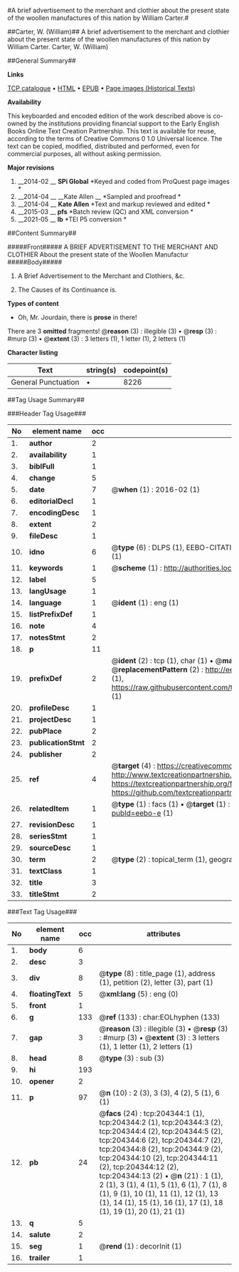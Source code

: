 #A brief advertisement to the merchant and clothier about the present state of the woollen manufactures of this nation by William Carter.#

##Carter, W. (William)##
A brief advertisement to the merchant and clothier about the present state of the woollen manufactures of this nation by William Carter.
Carter, W. (William)

##General Summary##

**Links**

[TCP catalogue](http://www.ota.ox.ac.uk/tcp/)  • 
[HTML](http://tei.it.ox.ac.uk/tcp/Texts-HTML/free/B18/B18516.html)  • 
[EPUB](http://tei.it.ox.ac.uk/tcp/Texts-EPUB/free/B18/B18516.epub) • 
[Page images (Historical Texts)](https://historicaltexts.jisc.ac.uk/eebo-8882339e)

**Availability**

This keyboarded and encoded edition of the work described above is co-owned by the
    institutions providing financial support to the Early English Books Online Text Creation
    Partnership. This text is available for reuse, according to the terms of  Creative Commons 0 1.0 Universal
    licence. The text can be copied, modified, distributed and performed, even for commercial
    purposes, all without asking permission.

**Major revisions**

1. __2014-02 __ __SPi Global__ *Keyed and coded from ProQuest page images *
1. __2014-04 __ __Kate Allen __ *Sampled and proofread *
1. __2014-04 __ __Kate Allen__ *Text and markup reviewed and edited *
1. __2015-03 __ __pfs__ *Batch review (QC) and XML conversion *
1. __2021-05 __ __lb__ *TEI P5 conversion *

##Content Summary##

#####Front#####
A BRIEF ADVERTISEMENT TO THE MERCHANT AND CLOTHIER About the present state of the Woollen Manufactur
#####Body#####

1. A Brief Advertisement to the Merchant and Clothiers, &c.

1. The Causes of its Continuance is.

**Types of content**

  * Oh, Mr. Jourdain, there is **prose** in there!

There are 3 **omitted** fragments! 
 @__reason__ (3) : illegible (3)  •  @__resp__ (3) : #murp (3)  •  @__extent__ (3) : 3 letters (1), 1 letter (1), 2 letters (1)

**Character listing**


|Text|string(s)|codepoint(s)|
|---|---|---|
|General Punctuation|•|8226|

##Tag Usage Summary##

###Header Tag Usage###

|No|element name|occ|attributes|
|---|---|---|---|
|1.|__author__|2||
|2.|__availability__|1||
|3.|__biblFull__|1||
|4.|__change__|5||
|5.|__date__|7| @__when__ (1) : 2016-02 (1)|
|6.|__editorialDecl__|1||
|7.|__encodingDesc__|1||
|8.|__extent__|2||
|9.|__fileDesc__|1||
|10.|__idno__|6| @__type__ (6) : DLPS (1), EEBO-CITATION (1), VID (1), EEBO-PROQUEST (1), STC (1), OCLC (1)|
|11.|__keywords__|1| @__scheme__ (1) : http://authorities.loc.gov/ (1)|
|12.|__label__|5||
|13.|__langUsage__|1||
|14.|__language__|1| @__ident__ (1) : eng (1)|
|15.|__listPrefixDef__|1||
|16.|__note__|4||
|17.|__notesStmt__|2||
|18.|__p__|11||
|19.|__prefixDef__|2| @__ident__ (2) : tcp (1), char (1)  •  @__matchPattern__ (2) : ([0-9\-]+):([0-9IVX]+) (1), (.+) (1)  •  @__replacementPattern__ (2) : http://eebo.chadwyck.com/downloadtiff?vid=$1&page=$2 (1), https://raw.githubusercontent.com/textcreationpartnership/Texts/master/tcpchars.xml#$1 (1)|
|20.|__profileDesc__|1||
|21.|__projectDesc__|1||
|22.|__pubPlace__|2||
|23.|__publicationStmt__|2||
|24.|__publisher__|2||
|25.|__ref__|4| @__target__ (4) : https://creativecommons.org/publicdomain/zero/1.0/ (1), http://www.textcreationpartnership.org/docs/. (1), https://textcreationpartnership.org/faq/#faq05 (1), https://github.com/textcreationpartnership (1)|
|26.|__relatedItem__|1| @__type__ (1) : facs (1)  •  @__target__ (1) : https://data.historicaltexts.jisc.ac.uk/view?pubId=eebo-e (1)|
|27.|__revisionDesc__|1||
|28.|__seriesStmt__|1||
|29.|__sourceDesc__|1||
|30.|__term__|2| @__type__ (2) : topical_term (1), geographic_name (1)|
|31.|__textClass__|1||
|32.|__title__|3||
|33.|__titleStmt__|2||


###Text Tag Usage###

|No|element name|occ|attributes|
|---|---|---|---|
|1.|__body__|6||
|2.|__desc__|3||
|3.|__div__|8| @__type__ (8) : title_page (1), address (1), petition (2), letter (3), part (1)|
|4.|__floatingText__|5| @__xml:lang__ (5) : eng (0)|
|5.|__front__|1||
|6.|__g__|133| @__ref__ (133) : char:EOLhyphen (133)|
|7.|__gap__|3| @__reason__ (3) : illegible (3)  •  @__resp__ (3) : #murp (3)  •  @__extent__ (3) : 3 letters (1), 1 letter (1), 2 letters (1)|
|8.|__head__|8| @__type__ (3) : sub (3)|
|9.|__hi__|193||
|10.|__opener__|2||
|11.|__p__|97| @__n__ (10) : 2 (3), 3 (3), 4 (2), 5 (1), 6 (1)|
|12.|__pb__|24| @__facs__ (24) : tcp:204344:1 (1), tcp:204344:2 (1), tcp:204344:3 (2), tcp:204344:4 (2), tcp:204344:5 (2), tcp:204344:6 (2), tcp:204344:7 (2), tcp:204344:8 (2), tcp:204344:9 (2), tcp:204344:10 (2), tcp:204344:11 (2), tcp:204344:12 (2), tcp:204344:13 (2)  •  @__n__ (21) : 1 (1), 2 (1), 3 (1), 4 (1), 5 (1), 6 (1), 7 (1), 8 (1), 9 (1), 10 (1), 11 (1), 12 (1), 13 (1), 14 (1), 15 (1), 16 (1), 17 (1), 18 (1), 19 (1), 20 (1), 21 (1)|
|13.|__q__|5||
|14.|__salute__|2||
|15.|__seg__|1| @__rend__ (1) : decorInit (1)|
|16.|__trailer__|1||
